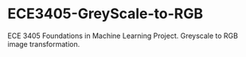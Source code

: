 # ECE3405-GreyScale-to-RGB
ECE 3405 Foundations in Machine Learning Project. Greyscale to RGB image transformation.
